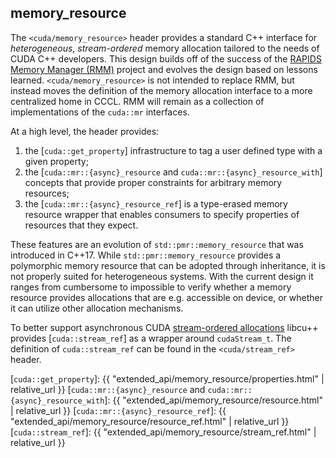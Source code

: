 ## memory_resource

The `<cuda/memory_resource>` header provides a standard C++ interface for *heterogeneous*, *stream-ordered* memory allocation tailored to the needs of CUDA C++ developers. This design builds off of the success of the [RAPIDS Memory Manager (RMM)](https://github.com/rapidsai/rmm) project and evolves the design based on lessons learned. `<cuda/memory_resource>` is not intended to replace RMM, but instead moves the definition of the memory allocation interface to a more centralized home in CCCL. RMM will remain as a collection of implementations of the `cuda::mr` interfaces. 

At a high level, the header provides:

1. the [`cuda::get_property`] infrastructure to tag a user defined type with a given property;
2. the [`cuda::mr::{async}_resource` and `cuda::mr::{async}_resource_with`] concepts that provide proper constraints for arbitrary memory resources;
3. the [`cuda::mr::{async}_resource_ref`] is a type-erased memory resource wrapper that enables consumers to specify properties of resources that they expect.

These features are an evolution of `std::pmr::memory_resource` that was introduced in C++17. While `std::pmr::memory_resource` provides a polymorphic memory resource that can be adopted through inheritance, it is not properly suited for heterogeneous systems. With the current design it ranges from cumbersome to impossible to verify whether a memory resource provides allocations that are e.g. accessible on device, or whether it can utilize other allocation mechanisms.

To better support asynchronous CUDA [stream-ordered allocations](https://docs.nvidia.com/cuda/cuda-c-programming-guide/index.html#stream-ordered-memory-allocator) libcu++ provides [`cuda::stream_ref`] as a wrapper around `cudaStream_t`. The definition of `cuda::stream_ref` can be found in the `<cuda/stream_ref>` header.

[`cuda::get_property`]: {{ "extended_api/memory_resource/properties.html" | relative_url }}
[`cuda::mr::{async}_resource` and `cuda::mr::{async}_resource_with`]: {{ "extended_api/memory_resource/resource.html" | relative_url }}
[`cuda::mr::{async}_resource_ref`]: {{ "extended_api/memory_resource/resource_ref.html" | relative_url }}
[`cuda::stream_ref`]: {{ "extended_api/memory_resource/stream_ref.html" | relative_url }}
